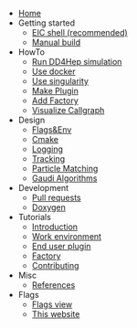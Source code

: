 * [Home](/)
* Getting started
    * [EIC shell (recommended)](get-started/eic-shell.md)
    * [Manual build](get-started/manual-build.md)
* HowTo
    * [Run DD4Hep simulation](howto/run_dd4hep_simulation.md)
    * [Use docker](howto/use_docker.md)
    * [Use singularity](howto/use_singularity.md)
    * [Make Plugin](howto/make_plugin.md)
    * [Add Factory](howto/add_factory.md)
    * [Visualize Callgraph](howto/visualize_callgraph.md)
* Design
    * [Flags&Env](design/common_flags_env.md)
    * [Cmake](design/cmake.md)
    * [Logging](design/logging.md)
    * [Tracking](design/tracking.md)
    * [Particle Matching](design/particle_matching.md)
    * [Gaudi Algorithms](design/gaudi-algorithms.md)
* Development
    * [Pull requests](pr/index.md)
    * [Doxygen](https://eicrecon.epic-eic.org/doxygen/)
* Tutorials
    * [Introduction](tutorial/01-introduction.md)
    * [Work environment](tutorial/02-work-environment.md)
    * [End user plugin](tutorial/03-end-user-plugin.md)
    * [Factory](tutorial/04-factory.md)
    * [Contributing](tutorial/05-contributing.md)
* Misc
    * [References](misc/references.md)
* Flags
    * [Flags view](table_flags/flags_view.md)
    * [This website](misc/this_website.md)
